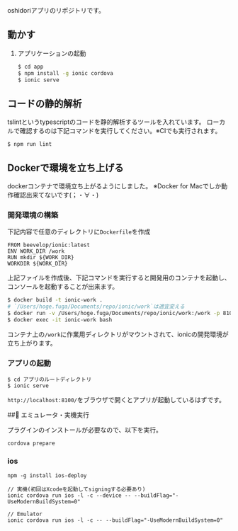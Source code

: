 oshidoriアプリのリポジトリです。

## 動かす


1. アプリケーションの起動

   ```bash
   $ cd app
   $ npm install -g ionic cordova
   $ ionic serve
   ```

## コードの静的解析
tslintというtypescriptのコードを静的解析するツールを入れています。
ローカルで確認するのは下記コマンドを実行してください。※CIでも実行されます。

```
$ npm run lint
```

## Dockerで環境を立ち上げる

dockerコンテナで環境立ち上がるようにしました。
※Docker for Macでしか動作確認出来てないです(；・∀・)

### 開発環境の構築
下記内容で任意のディレクトリに`Dockerfile`を作成

``` docker
FROM beevelop/ionic:latest
ENV WORK_DIR /work
RUN mkdir ${WORK_DIR}
WORKDIR ${WORK_DIR}
```

上記ファイルを作成後、下記コマンドを実行すると開発用のコンテナを起動し、コンソールを起動することが出来ます。
``` bash
$ docker build -t ionic-work .
# `/Users/hoge.fuga/Documents/repo/ionic/work`は適宜変える
$ docker run -v /Users/hoge.fuga/Documents/repo/ionic/work:/work -p 8100:8100 -d -it --name ionic-work ionic-work
$ docker exec -it ionic-work bash
```

コンテナ上の`/work`に作業用ディレクトリがマウントされて、ionicの開発環境が立ち上がります。

### アプリの起動

```
$ cd アプリのルートディレクトリ
$ ionic serve
```
`http://localhost:8100/`をブラウザで開くとアプリが起動しているはずです。


## エミュレータ・実機実行

プラグインのインストールが必要なので、以下を実行。
```
cordova prepare
```

### ios

```
npm -g install ios-deploy
```


```
// 実機(初回はXcodeを起動してsigningする必要あり)
ionic cordova run ios -l -c --device -- --buildFlag="-UseModernBuildSystem=0"

// Emulator
ionic cordova run ios -l -c -- --buildFlag="-UseModernBuildSystem=0"
```
